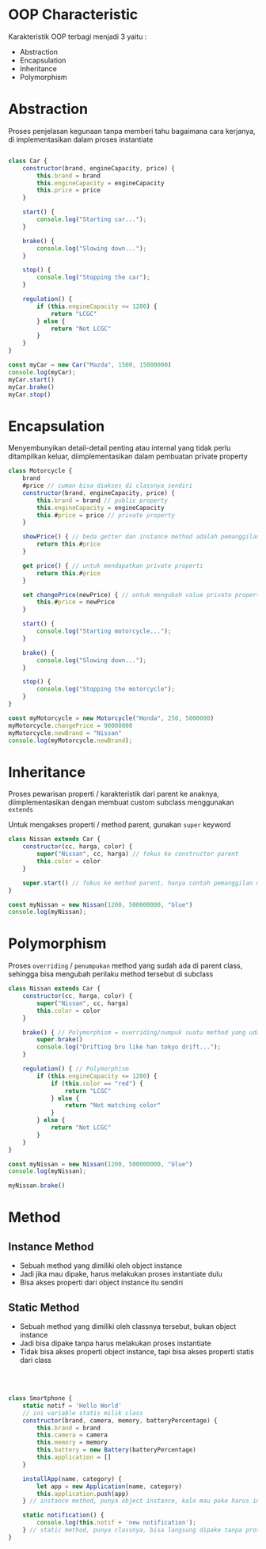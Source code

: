 # OOP Characteristic
Karakteristik OOP terbagi menjadi 3 yaitu : 
- Abstraction
- Encapsulation
- Inheritance
- Polymorphism

# Abstraction
Proses penjelasan kegunaan tanpa memberi tahu bagaimana cara kerjanya, di implementasikan dalam proses instantiate
```js

class Car {
    constructor(brand, engineCapacity, price) {
        this.brand = brand
        this.engineCapacity = engineCapacity
        this.price = price
    }

    start() {
        console.log("Starting car...");
    }

    brake() {
        console.log("Slowing down...");
    }

    stop() {
        console.log("Stopping the car");
    }

    regulation() {
        if (this.engineCapacity <= 1200) {
            return "LCGC"
        } else {
            return "Not LCGC"
        }
    }
}

const myCar = new Car("Mazda", 1500, 15000000)
console.log(myCar);
myCar.start()
myCar.brake()
myCar.stop()
```

# Encapsulation
Menyembunyikan detail-detail penting atau internal yang tidak perlu ditampilkan keluar, diimplementasikan dalam pembuatan private property
```js
class Motorcycle {
    brand
    #price // cuman bisa diakses di classnya sendiri
    constructor(brand, engineCapacity, price) {
        this.brand = brand // public property
        this.engineCapacity = engineCapacity
        this.#price = price // private property
    }

    showPrice() { // beda getter dan instance method adalah pemanggilannya, instance method harus di invoke
        return this.#price
    }

    get price() { // untuk mendapatkan private properti
        return this.#price
    }

    set changePrice(newPrice) { // untuk mengubah value private properti
        this.#price = newPrice
    }

    start() {
        console.log("Starting motorcycle...");
    }

    brake() {
        console.log("Slowing down...");
    }

    stop() {
        console.log("Stopping the motorcycle");
    }
}

const myMotorcycle = new Motorcycle("Honda", 250, 5000000)
myMotorcycle.changePrice = 90000000
myMotorcycle.newBrand = "Nissan"
console.log(myMotorcycle.newBrand);
```

# Inheritance
Proses pewarisan properti / karakteristik dari parent ke anaknya, diimplementasikan dengan membuat custom subclass menggunakan `extends`

Untuk mengakses properti / method parent, gunakan `super` keyword
```js
class Nissan extends Car {
    constructor(cc, harga, color) {
        super("Nissan", cc, harga) // fokus ke constructor parent
        this.color = color
    }

    super.start() // fokus ke method parent, hanya contoh pemanggilan method aja, ga berguna disini
}

const myNissan = new Nissan(1200, 500000000, "blue")
console.log(myNissan);
```

# Polymorphism
Proses `overriding` / `penumpukan` method yang sudah ada di parent class, sehingga bisa mengubah perilaku method tersebut di subclass
```js
class Nissan extends Car {
    constructor(cc, harga, color) {
        super("Nissan", cc, harga)
        this.color = color
    }

    brake() { // Polymorphism = overriding/numpuk suatu method yang udah ada di parent
        super.brake()
        console.log("Drifting bro like han tokyo drift...");
    }

    regulation() { // Polymorphism
        if (this.engineCapacity <= 1200) {
            if (this.color == "red") {
                return "LCGC"
            } else {
                return "Not matching color"
            }
        } else {
            return "Not LCGC"
        }
    }
}

const myNissan = new Nissan(1200, 500000000, "blue")
console.log(myNissan);

myNissan.brake()
```
# Method
## Instance Method
- Sebuah method yang dimiliki oleh object instance
- Jadi jika mau dipake, harus melakukan proses instantiate dulu
- Bisa akses properti dari object instance itu sendiri
## Static Method
- Sebuah method yang dimiliki oleh classnya tersebut, bukan object instance
- Jadi bisa dipake tanpa harus melakukan proses instantiate
- Tidak bisa akses properti object instance, tapi bisa akses properti statis dari class
<br>
<br>

```js
class Smartphone {
    static notif = 'Hello World'
    // ini variable statis milik class
    constructor(brand, camera, memory, batteryPercentage) {
        this.brand = brand
        this.camera = camera
        this.memory = memory
        this.battery = new Battery(batteryPercentage)
        this.application = []
    }

    installApp(name, category) {
        let app = new Application(name, category)
        this.application.push(app)
    } // instance method, punya object instance, kalo mau pake harus instantiate dulu

    static notification() {
        console.log(this.notif + 'new notification');
    } // static method, punya classnya, bisa langsung dipake tanpa proses instantiate
}
```
